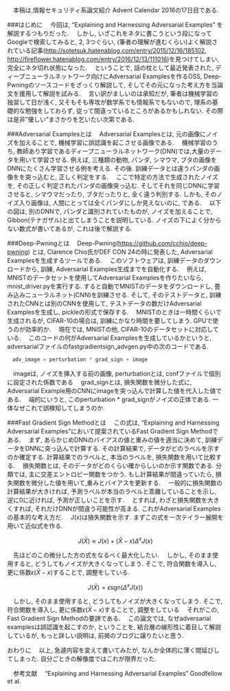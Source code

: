 　本稿は,情報セキュリティ系論文紹介 Advent Calendar 2016の17日目である.

###はじめに
　今回は, “Explaining and Harnessing Adversarial Examples” を解説するつもりだった.
　しかし, いざこれをネタに書こうという段になってGoogleで検索してみると, 2, 3つぐらい, (筆者の理解が進むくらい)よく解説されている記事(http://sotetsuk.hatenablog.com/entry/2015/12/16/185102, http://fireflower.hatenablog.com/entry/2016/12/13/111016)を見つけてしまい, 完全にネタ切れ状態になった. 
　ということで, 話の枕として最近発表された, ディープニューラルネットワーク向けにAdversarial Examplesを作るOSS, Deep-Pwningのソースコードをざっくり解説して, そしてその元になった考え方を当論文を援用して解説を試みる.
　言い訳がましいのは承知だが, 筆者は機械学習の独習して日が浅く, 又そもそも専攻が数学系でも情報系でもないので, 理系の基礎的な勉強をしておらず, 従って間違っているところがあるかもしれない. その際は是非”優しい”まさかりを乞いたい次第である.

###Adversarial Examplesとは
　Adversarial Examplesとは, 元の画像にノイズを加えることで, 機械学習に誤認識を起こさせる画像である.
　機械学習のうち, 教師あり学習であるディープニューラルネットワーク(DNN)では,大量のデータを用いて学習させる.  例えば, 三種類の動物, パンダ, シマウマ, ブタの画像をDNNにたくさん学習させる例を考える. その後. 訓練データとは違うパンダの画像をを突っ込むと, 正しく判定をする. 
　ここで特定の方法で生成されたノイズを, その正しく判定されたパンダの画像突っ込む. そしてそれを同じDNNに学習させると, シマウマだったり, ブタだったりと, 全く違う判別する. しかも, そのノイズ入り画像は, 人間にとっては全くパンダにしか見えないのに, である.
　以下の図は, 別のDNNで, パンダと識別されていたものが, ノイズを加えることで, Gibbon(テナガザル)と出てしまうことを説明している. ノイズの下によく分からない数式が書いてあるが, これは後で解説する.
　

###Deep-Pwningとは
　Deep-Pwning(https://github.com/cchio/deep-pwning)
とは, Clarence Chio氏がDEF CON 24の時に発表した, Adversarial Examplesを生成するツールである.
　このソフトウェアは, 訓練データのダウンロードから, 訓練, Adversarial Examples生成までを自動化する. 
　例えば, MNISTのデータセットを使用してAdversarial Examplesを作りたいなら,  mnist_driver.pyを実行する. すると自動でMNISTのデータをダウンロードし, 畳み込みニューラルネット(CNN)を訓練させる. そして, そのテストデータと, 訓練されたCNNとは別のCNNを使用して, テストデータの数だけAdversarial Examplesを生成し, pickleの形式で保存する. 
　MNISTのときは一時間くらいで生成されるが, CIFAR-10の場合は, 訓練にかなり時間を要してしまう. GPUで使うのが効率的か.
　現在では, MNISTの他, CIFAR-10のデータセットに対応している.
　このコードの何がAdversarial Examplesを生成しているかというと, adversarialファイルのfastgradientsign_advgen.py中の次のコードである.

```python:fastgradientsign_advgen.py
　adv_image = perturbation * grad_sign + image
```

　imageは, ノイズを挿入する前の画像, perturbationとは, confファイルで個別に設定された係数である
　grad_signとは, 損失関数を微分した式に, Adversarial Example用のCNNにimageを突っ込んで計算した値を代入した値である.
　端的にいうと, このperturbation * grad_signがノイズの正体である. 一体なぜこれで誤検知してしまうのか.


###Fast Gradient Sign Methodとは
　この式は, “Explaining and Harnessing Adversarial Examples”において提案されているFast Gradient Sign Methodである. 
　まず, あらかじめDNNのバイアスの値と重みの値を適当に決めて, 訓練データをDNNに突っ込んで計算する. その計算結果で, データがどのラベルを示すのか確定する. 計算結果でのラベルと, 本当のラベルを, 損失関数を用いて比較する. 
　損失関数とは, そのデータがどのくらい確からしいのか示す関数である. 分類では, 主に交差エントロピー関数をつかう. もし計算結果が間違っていたら, 損失関数を微分した値を用いて,重みとバイアスを更新する.
　一般的に損失関数の計算結果が大きければ, 予測ラベルが本当のラベルと乖離していることを示し, 逆に0に近ければ, 予測が正しいことを示す.
　とすれば, わざと損失関数を大きくすれば, それだけDNNが間違う可能性が高まる. これがAdversarial Examplesの基本的な考え方だ. 
　J(x)は損失関数を示す. まずこの式を一次テイラー展開を用いて近似式を作る.
 
```math
J(\bar{X}) \approx J(x) + (\bar{X} - x)\Delta^xJ(x)
```
 
　先ほどのこの微分した方の式をなるべく最大化したい. 
　しかし, そのまま使用すると, どうしてもノイズが大きくなってしまう. そこで, 符合関数を導入し, 更に係数$\epsilon(\bar{X} - x)$することで, 調整をしている.
 
```math
J(\bar{X}) = \epsilon\mathrm{sgn}(\Delta^xJ(x))
```
 
　しかし, そのまま使用すると, どうしてもノイズが大きくなってしまう. そこで, 符合関数を導入し, 更に係数$\epsilon(\bar{X} - x)$することで, 調整をしている
　それがこの, Fast Gradient Sign Methodの要諦である.
　この論文では, なぜadversarial examplesは誤認識を起こすのか, ということを, 結合層の線形性に着目して解説しているが, もっと詳しい説明は, 前掲のブログに譲りたいと思う.

おわりに
　以上, 急遽内容を変えて書いてみたが, なんか全体的に薄く間延びしてしまった. 自分ごときの解像度ではこれが限界だった. 

　参考文献
　“Explaining and Harnessing Adversarial Examples” Goodfellow et al.
